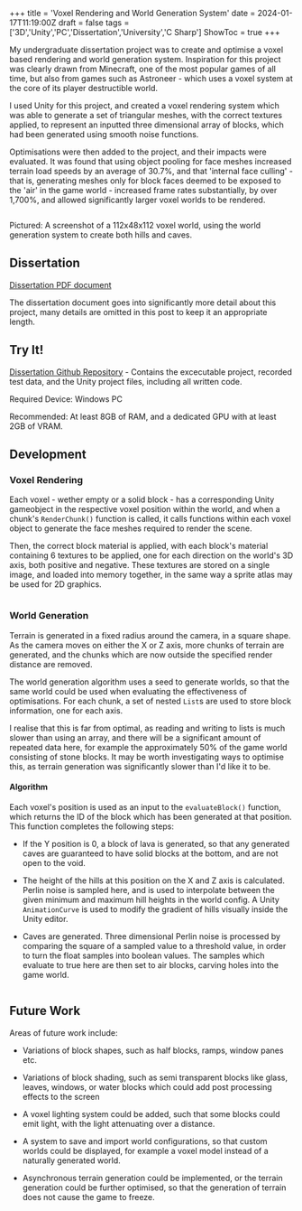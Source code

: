+++
title = 'Voxel Rendering and World Generation System'
date = 2024-01-17T11:19:00Z
draft = false
tags = ['3D','Unity','PC','Dissertation','University','C Sharp']
ShowToc = true
+++

My undergraduate dissertation project was to create and optimise a voxel based rendering and world generation system. Inspiration for this project was clearly drawn from Minecraft, one of the most popular games of all time, but also from games such as Astroneer - which uses a voxel system at the core of its player destructible world.

I used Unity for this project, and created a voxel rendering system which was able to generate a set of triangular meshes, with the correct textures applied, to represent an inputted three dimensional array of blocks, which had been generated using smooth noise functions.

Optimisations were then added to the project, and their impacts were evaluated. It was found that using object pooling for face meshes increased terrain load speeds by an average of 30.7%, and that 'internal face culling' - that is, generating meshes only for block faces deemed to be exposed to the 'air' in the game world - increased frame rates substantially, by over 1,700%, and allowed significantly larger voxel worlds to be rendered.

<img title="" src="https://i.imgur.com/ZED5342.png" alt="">

Pictured: A screenshot of a 112x48x112 voxel world, using the world generation system to create both hills and caves.

## Dissertation

[Dissertation PDF document](https://github.com/CharlieHart0/VoxelDissertation/blob/main/Charlie_Hart_Dissertation.pdf)

The dissertation document goes into significantly more detail about this project, many details are omitted in this post to keep it an appropriate length.

## Try It!

[Dissertation Github Repository](https://github.com/CharlieHart0/VoxelDissertation) - Contains the excecutable project, recorded test data, and the Unity project files, including all written code.

Required Device: Windows PC 

Recommended: At least 8GB of RAM, and a dedicated GPU with at least 2GB of VRAM.

## Development

### Voxel Rendering

Each voxel - wether empty or a solid block - has a corresponding Unity gameobject in the respective voxel position within the world, and when a chunk's `RenderChunk()` function is called, it calls functions within each voxel object to generate the face meshes required to render the scene. 

Then, the correct block material is applied, with each block's material containing 6 textures to be applied, one for each direction on the world's 3D axis, both positive and negative. These textures are stored on a single image, and loaded into memory together, in the same way a sprite atlas may be used for 2D graphics.

<img title="" src="https://i.imgur.com/djnyScP.png" alt="">

### World Generation

Terrain is generated in a fixed radius around the camera, in a square shape. As the camera moves on either the X or Z axis, more chunks of terrain are generated, and the chunks which are now outside the specified render distance are removed.

The world generation algorithm uses a seed to generate worlds, so that the same world could be used when evaluating the effectiveness of optimisations. For each chunk, a set of nested `List`s are used to store block information, one for each axis. 

I realise that this is far from optimal, as reading and writing to lists is much slower than using an array, and there will be a significant amount of repeated data here, for example the approximately 50% of the game world consisting of stone blocks. It may be worth investigating ways to optimise this, as terrain generation was significantly slower than I'd like it to be.

#### Algorithm

Each voxel's position is used as an input to the `evaluateBlock()` function, which returns the ID of the block which has been generated at that position. This function completes the following steps:

- If the Y position is 0, a block of lava is generated, so that any generated caves are guaranteed to have solid blocks at the bottom, and are not open to the void.

- The height of the hills at this position on the X and Z axis is calculated. Perlin noise is sampled here, and is used to interpolate between the given minimum and maximum hill heights in the world config. A Unity `AnimationCurve` is used to modify the gradient of hills visually inside the Unity editor.

- Caves are generated. Three dimensional Perlin noise is processed by comparing the square of a sampled value to a threshold value, in order to turn the float samples into boolean values. The samples which evaluate to true here are then set to air blocks, carving holes into the game world.

<img title="" src="https://i.imgur.com/GTy34BH.png" alt="">

## Future Work

Areas of future work include:

- Variations of block shapes, such as half blocks, ramps, window panes etc.

- Variations of block shading, such as semi transparent blocks like glass, leaves, windows, or water blocks which could add post processing effects to the screen

- A voxel lighting system could be added, such that some blocks could emit light, with the light attenuating over a distance.

- A system to save and import world configurations, so that custom worlds could be displayed, for example a voxel model instead of a naturally generated world.

- Asynchronous terrain generation could be implemented, or the terrain generation could be further optimised, so that the generation of terrain does not cause the game to freeze.

### 
